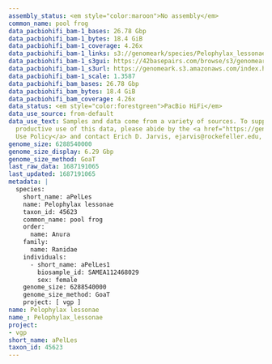 ```yaml
---
assembly_status: <em style="color:maroon">No assembly</em>
common_name: pool frog
data_pacbiohifi_bam-1_bases: 26.78 Gbp
data_pacbiohifi_bam-1_bytes: 18.4 GiB
data_pacbiohifi_bam-1_coverage: 4.26x
data_pacbiohifi_bam-1_links: s3://genomeark/species/Pelophylax_lessonae/aPelLes1/genomic_data/pacbio_hifi/<br>
data_pacbiohifi_bam-1_s3gui: https://42basepairs.com/browse/s3/genomeark/species/Pelophylax_lessonae/aPelLes1/genomic_data/pacbio_hifi/
data_pacbiohifi_bam-1_s3url: https://genomeark.s3.amazonaws.com/index.html?prefix=species/Pelophylax_lessonae/aPelLes1/genomic_data/pacbio_hifi/
data_pacbiohifi_bam-1_scale: 1.3587
data_pacbiohifi_bam_bases: 26.78 Gbp
data_pacbiohifi_bam_bytes: 18.4 GiB
data_pacbiohifi_bam_coverage: 4.26x
data_status: <em style="color:forestgreen">PacBio HiFi</em>
data_use_source: from-default
data_use_text: Samples and data come from a variety of sources. To support fair and
  productive use of this data, please abide by the <a href="https://genome10k.soe.ucsc.edu/data-use-policies/">Data
  Use Policy</a> and contact Erich D. Jarvis, ejarvis@rockefeller.edu, with any questions.
genome_size: 6288540000
genome_size_display: 6.29 Gbp
genome_size_method: GoaT
last_raw_data: 1687191065
last_updated: 1687191065
metadata: |
  species:
    short_name: aPelLes
    name: Pelophylax lessonae
    taxon_id: 45623
    common_name: pool frog
    order:
      name: Anura
    family:
      name: Ranidae
    individuals:
      - short_name: aPelLes1
        biosample_id: SAMEA112468029
        sex: female
    genome_size: 6288540000
    genome_size_method: GoaT
    project: [ vgp ]
name: Pelophylax lessonae
name_: Pelophylax_lessonae
project:
- vgp
short_name: aPelLes
taxon_id: 45623
---
```

